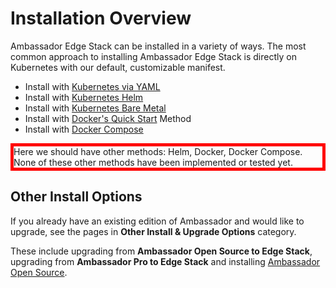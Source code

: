# Installation Overview

Ambassador Edge Stack can be installed in a variety of ways. The most common approach to installing Ambassador Edge Stack is directly on Kubernetes with our default, customizable manifest.

* Install with [Kubernetes via YAML](/user-guide/getting-started)
* Install with [Kubernetes Helm](/user-guide/helm)
* Install with [Kubernetes Bare Metal](/user-guide/bare-metal)
* Install with [Docker's Quick Start](/about/quickstart) Method
* Install with [Docker Compose](/user-guide/docker-compose)

<div style="border: thick solid red"> 
<!-- TODO: fix red bordered text -->
Here we should have other methods: Helm, Docker, Docker Compose. 
None of these other methods have been implemented or tested yet.
</div>

## Other Install Options

If you already have an existing edition of Ambassador and would like to upgrade, see the pages in **Other Install & Upgrade Options** category.

These include upgrading from **Ambassador Open Source to Edge Stack**, upgrading from **Ambassador Pro to Edge Stack** and installing [Ambassador Open Source](/user-guide/install-ambassador-oss).
